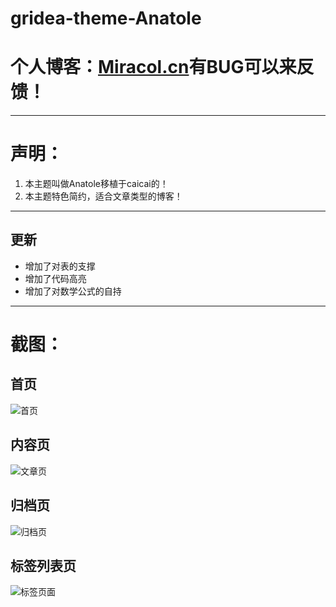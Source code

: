 # gridea-theme-Anatole
# 个人博客：[Miracol.cn](https://miracol.cn)有BUG可以来反馈！
***
# 声明：
1. 本主题叫做Anatole移植于caicai的！
2. 本主题特色简约，适合文章类型的博客！
***
## 更新
- 增加了对表的支撑
- 增加了代码高亮
- 增加了对数学公式的自持
***
# 截图：

## 首页
![首页](https://i.loli.net/2019/08/07/Wy1vDlLEc5YHeCh.jpg)
## 内容页
![文章页](https://i.loli.net/2019/08/07/zmpdI2ArfC8cUas.jpg)
## 归档页
![归档页](https://i.loli.net/2019/08/07/56d7cTaet9GIZs3.jpg)
## 标签列表页
![标签页面](https://i.loli.net/2019/08/07/B9zGmTOKIxNnCZH.jpg)
